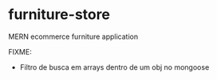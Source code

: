 # furniture-store
MERN ecommerce furniture application

FIXME:
  - Filtro de busca em arrays dentro de um obj no mongoose